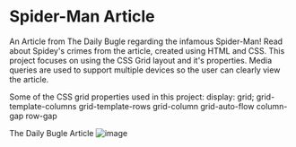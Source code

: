 # Spider-Man Article
An Article from The Daily Bugle regarding the infamous Spider-Man! Read about Spidey's crimes from the article, created using HTML and CSS. This project focuses on using the CSS Grid layout and it's properties. Media queries are used to support multiple devices so the user can clearly view the article.

Some of the CSS grid properties used in this project:
display: grid;
grid-template-columns
grid-template-rows
grid-column
grid-auto-flow
column-gap
row-gap

The Daily Bugle Article
![image](https://github.com/kylehraja/SpiderManArticle/assets/140476247/cc207f28-f618-4ef5-99ee-475227957b88)



